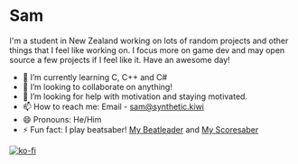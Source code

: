 # Sam

I'm a student in New Zealand working on lots of random projects and other things that I feel like working on. I focus more on game dev and may open source a few projects if I feel like it.
Have an awesome day!

- 🌱 I’m currently learning C, C++ and C#
- 👯 I’m looking to collaborate on anything!
- 🤔 I’m looking for help with motivation and staying motivated.
- 📫 How to reach me: Email - sam@synthetic.kiwi
- 😄 Pronouns: He/Him
- ⚡ Fun fact: I play beatsaber! [My Beatleader](https://beatleader.xyz/u/76561199013600657) and [My Scoresaber](https://scoresaber.com/u/76561199013600657)

[![ko-fi](https://ko-fi.com/img/githubbutton_sm.svg)](https://ko-fi.com/L4L3Z9U05)
